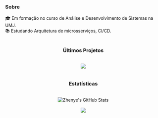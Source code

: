 <div align="left">

#
### Sobre

🎓 Em formação no curso de Análise e Desenvolvimento de Sistemas na UMJ. </br>
📚 Estudando Arquitetura de microsserviços, CI/CD. </br>

#

<div align="center">

###  Últimos Projetos
  
  <br>

<a  href="https://github.com/AndersonRibeiro96/ms-course">
  <img align="center" src="https://github-readme-stats.vercel.app/api/pin/?username=AndersonRibeiro96&repo=ms-course&show_icons=true&line_height=27&title_color=fff&text_color=fff&icon_color=fff&bg_color=111"/>
</a>

</div>
</div>

<div align="center"> 
 
 #
 
 ### Estatísticas
  
  <br>
  
  <img align="center" src="https://github-readme-stats.vercel.app/api/top-langs/?username=AndersonRibeiro96&hide=c%2B%2B,c,matlab,assembly&title_color=fff&text_color=8a919a&icon_color=fff&bg_color=111" alt="Zhenye's GitHub Stats" />
  <br>
  <br>
  <img align="center" src="https://github-readme-stats.vercel.app/api?username=AndersonRibeiro96&show_icons=true&line_height=27&count_private=true&title_color=fff&text_color=fff&icon_color=fff&bg_color=111"  />



  
  
  </div>
